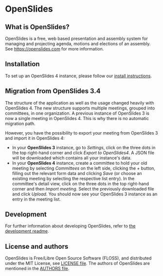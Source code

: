 # OpenSlides

## What is OpenSlides?

OpenSlides is a free, web based presentation and assembly system for
managing and projecting agenda, motions and elections of an assembly. See
https://openslides.com for more information.


## Installation

To set up an OpenSlides 4 instance, please follow our [install
instructions](INSTALL.md).


## Migration from OpenSlides 3.4

The structure of the application as well as the usage changed heavily with OpenSlides 4. The new
structure supports multiple meetings, grouped into committees, in one organization. A previous
instance of OpenSlides 3 is now a single meeting in OpenSlides 4. This is why there is no automatic
migration path.

However, you have the possibility to export your meeting from OpenSlides 3 and import it in
OpenSlides 4:
- In your __OpenSlides 3__ instance, go to *Settings*, click on the three dots in the top right-hand
  corner and click *Export to OpenSlides4*. A JSON file will be downloaded which contains all your
  instance's data.
- In your __OpenSlides 4__ instance, create a committee to hold your old meeting by selecting
  *Committees* on the left side, clicking the *+* button, filling out the relevant form data and
  clicking *Save* (or choose an existing meeting by selecting the respective list entry). In the
  committee's detail view, click on the three dots in the top right-hand corner and then *Import
  meeting*. Select the previously downloaded file and click *Upload*. You should now see your
  OpenSlides 3 instance as an entry in the meeting list.


## Development

For further information about developing OpenSlides, refer to [the development
readme](DEVELOPMENT.md).


## License and authors

OpenSlides is Free/Libre Open Source Software (FLOSS), and distributed under the
MIT License, see [LICENSE file](LICENSE). The authors of OpenSlides are
mentioned in the [AUTHORS file](AUTHORS).
